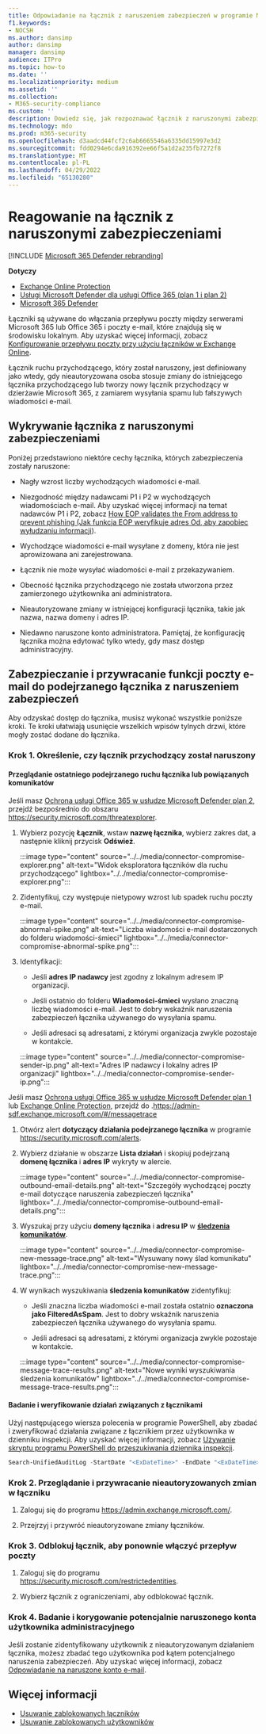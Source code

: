```yaml
---
title: Odpowiadanie na łącznik z naruszeniem zabezpieczeń w programie Microsoft 365
f1.keywords:
- NOCSH
ms.author: dansimp
author: dansimp
manager: dansimp
audience: ITPro
ms.topic: how-to
ms.date: ''
ms.localizationpriority: medium
ms.assetid: ''
ms.collection:
- M365-security-compliance
ms.custom: ''
description: Dowiedz się, jak rozpoznawać łącznik z naruszonymi zabezpieczeniami i reagować na nie w Microsoft 365.
ms.technology: mdo
ms.prod: m365-security
ms.openlocfilehash: d3aadcd44fcf2c6ab6665546a6335dd15997e3d2
ms.sourcegitcommit: fdd0294e6cda916392ee66f5a1d2a235fb7272f8
ms.translationtype: MT
ms.contentlocale: pl-PL
ms.lasthandoff: 04/29/2022
ms.locfileid: "65130280"
---
```

# <a name="respond-to-a-compromised-connector"></a>Reagowanie na łącznik z naruszonymi zabezpieczeniami

[!INCLUDE [Microsoft 365 Defender rebranding](../includes/microsoft-defender-for-office.md)]

**Dotyczy**

- [Exchange Online Protection](exchange-online-protection-overview.md)
- [Usługi Microsoft Defender dla usługi Office 365 (plan 1 i plan 2)](defender-for-office-365.md)
- [Microsoft 365 Defender](../defender/microsoft-365-defender.md)

Łączniki są używane do włączania przepływu poczty między serwerami Microsoft 365 lub Office 365 i poczty e-mail, które znajdują się w środowisku lokalnym. Aby uzyskać więcej informacji, zobacz [Konfigurowanie przepływu poczty przy użyciu łączników w Exchange Online](/exchange/mail-flow-best-practices/use-connectors-to-configure-mail-flow/use-connectors-to-configure-mail-flow).

Łącznik ruchu przychodzącego, który został naruszony, jest definiowany jako wtedy, gdy nieautoryzowana osoba stosuje zmiany do istniejącego łącznika przychodzącego lub tworzy nowy łącznik przychodzący w dzierżawie Microsoft 365, z zamiarem wysyłania spamu lub fałszywych wiadomości e-mail.  

## <a name="detect-a-compromised-connector"></a>Wykrywanie łącznika z naruszonymi zabezpieczeniami

Poniżej przedstawiono niektóre cechy łącznika, których zabezpieczenia zostały naruszone:

- Nagły wzrost liczby wychodzących wiadomości e-mail. 

- Niezgodność między nadawcami P1 i P2 w wychodzących wiadomościach e-mail. Aby uzyskać więcej informacji na temat nadawców P1 i P2, zobacz [How EOP validates the From address to prevent phishing (Jak funkcja EOP weryfikuje adres Od, aby zapobiec wyłudzaniu informacji](how-office-365-validates-the-from-address.md#an-overview-of-email-message-standards)).

- Wychodzące wiadomości e-mail wysyłane z domeny, która nie jest aprowizowana ani zarejestrowana. 

- Łącznik nie może wysyłać wiadomości e-mail z przekazywaniem. 

- Obecność łącznika przychodzącego nie została utworzona przez zamierzonego użytkownika ani administratora. 

- Nieautoryzowane zmiany w istniejącej konfiguracji łącznika, takie jak nazwa, nazwa domeny i adres IP. 

- Niedawno naruszone konto administratora. Pamiętaj, że konfigurację łącznika można edytować tylko wtedy, gdy masz dostęp administracyjny. 

## <a name="secure-and-restore-email-function-to-a-suspected-compromised-connector"></a>Zabezpieczanie i przywracanie funkcji poczty e-mail do podejrzanego łącznika z naruszeniem zabezpieczeń

Aby odzyskać dostęp do łącznika, musisz wykonać wszystkie poniższe kroki. Te kroki ułatwiają usunięcie wszelkich wpisów tylnych drzwi, które mogły zostać dodane do łącznika.

### <a name="step-1-identify-if-an-inbound-connector-has-been-compromised"></a>Krok 1. Określenie, czy łącznik przychodzący został naruszony 

#### <a name="review-recent-suspicious-connector-traffic-or-related-messages"></a>Przeglądanie ostatniego podejrzanego ruchu łącznika lub powiązanych komunikatów

Jeśli masz [Ochrona usługi Office 365 w usłudze Microsoft Defender plan 2](defender-for-office-365.md), przejdź bezpośrednio do obszaru https://security.microsoft.com/threatexplorer. 

1. Wybierz pozycję **Łącznik**, wstaw **nazwę łącznika**, wybierz zakres dat, a następnie kliknij przycisk **Odśwież**. 

    :::image type="content" source="../../media/connector-compromise-explorer.png" alt-text="Widok eksploratora łączników dla ruchu przychodzącego" lightbox="../../media/connector-compromise-explorer.png":::

2. Zidentyfikuj, czy występuje nietypowy wzrost lub spadek ruchu poczty e-mail.

    :::image type="content" source="../../media/connector-compromise-abnormal-spike.png" alt-text="Liczba wiadomości e-mail dostarczonych do folderu wiadomości-śmieci" lightbox="../../media/connector-compromise-abnormal-spike.png":::

3. Identyfikacji: 

    - Jeśli **adres IP nadawcy** jest zgodny z lokalnym adresem IP organizacji. 

    - Jeśli ostatnio do folderu **Wiadomości-śmieci** wysłano znaczną liczbę wiadomości e-mail. Jest to dobry wskaźnik naruszenia zabezpieczeń łącznika używanego do wysyłania spamu. 

    - Jeśli adresaci są adresatami, z którymi organizacja zwykle pozostaje w kontakcie. 

    :::image type="content" source="../../media/connector-compromise-sender-ip.png" alt-text="Adres IP nadawcy i lokalny adres IP organizacji" lightbox="../../media/connector-compromise-sender-ip.png":::

Jeśli masz [Ochrona usługi Office 365 w usłudze Microsoft Defender plan 1](defender-for-office-365.md) lub [Exchange Online Protection](exchange-online-protection-overview.md), przejdź do .https://admin-sdf.exchange.microsoft.com/#/messagetrace 

1. Otwórz alert **dotyczący działania podejrzanego łącznika** w programie https://security.microsoft.com/alerts.  

2. Wybierz działanie w obszarze **Lista działań** i skopiuj podejrzaną **domenę łącznika** i **adres IP** wykryty w alercie.

    :::image type="content" source="../../media/connector-compromise-outbound-email-details.png" alt-text="Szczegóły wychodzącej poczty e-mail dotyczące naruszenia zabezpieczeń łącznika" lightbox="../../media/connector-compromise-outbound-email-details.png":::
    
3. Wyszukaj przy użyciu **domeny łącznika** i **adresu IP** w [**śledzenia komunikatów**](https://admin-sdf.exchange.microsoft.com/#/messagetrace). 

    :::image type="content" source="../../media/connector-compromise-new-message-trace.png" alt-text="Wysuwany nowy ślad komunikatu" lightbox="../../media/connector-compromise-new-message-trace.png":::
    
4. W wynikach wyszukiwania **śledzenia komunikatów** zidentyfikuj: 

    - Jeśli znaczna liczba wiadomości e-mail została ostatnio **oznaczona jako FilteredAsSpam**.  Jest to dobry wskaźnik naruszenia zabezpieczeń łącznika używanego do wysyłania spamu. 

    - Jeśli adresaci są adresatami, z którymi organizacja zwykle pozostaje w kontakcie. 

    :::image type="content" source="../../media/connector-compromise-message-trace-results.png" alt-text="Nowe wyniki wyszukiwania śledzenia komunikatów" lightbox="../../media/connector-compromise-message-trace-results.png":::

#### <a name="investigate-and-validate-connector-related-activity"></a>Badanie i weryfikowanie działań związanych z łącznikami 

Użyj następującego wiersza polecenia w programie PowerShell, aby zbadać i zweryfikować działania związane z łącznikiem przez użytkownika w dzienniku inspekcji. Aby uzyskać więcej informacji, zobacz [Używanie skryptu programu PowerShell do przeszukiwania dziennika inspekcji](/compliance/audit-log-search-script). 

```powershell
Search-UnifiedAuditLog -StartDate "<ExDateTime>" -EndDate "<ExDateTime>" -Operations "New-InboundConnector", "Set-InboundConnector", "Remove-InboundConnector
```

### <a name="step-2-review-and-revert-unauthorized-changes-in-a-connector"></a>Krok 2. Przeglądanie i przywracanie nieautoryzowanych zmian w łączniku 

1. Zaloguj się do programu https://admin.exchange.microsoft.com/. 

2. Przejrzyj i przywróć nieautoryzowane zmiany łączników. 

### <a name="step-3-unblock-the-connector-to-re-enable-mail-flow"></a>Krok 3. Odblokuj łącznik, aby ponownie włączyć przepływ poczty 

1. Zaloguj się do programu https://security.microsoft.com/restrictedentities. 

2. Wybierz łącznik z ograniczeniami, aby odblokować łącznik. 

### <a name="step-4-investigate-and-remediate-potentially-compromised-administrative-user-account"></a>Krok 4. Badanie i korygowanie potencjalnie naruszonego konta użytkownika administracyjnego

Jeśli zostanie zidentyfikowany użytkownik z nieautoryzowanym działaniem łącznika, możesz zbadać tego użytkownika pod kątem potencjalnego naruszenia zabezpieczeń. Aby uzyskać więcej informacji, zobacz [Odpowiadanie na naruszone konto e-mail](responding-to-a-compromised-email-account.md).

## <a name="more-information"></a>Więcej informacji

- [Usuwanie zablokowanych łączników](remove-blocked-connectors.md)
- [Usuwanie zablokowanych użytkowników](removing-user-from-restricted-users-portal-after-spam.md)
